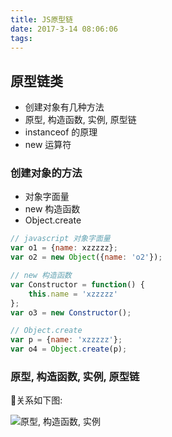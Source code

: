 ```yaml
---
title: JS原型链
date: 2017-3-14 08:06:06
tags:
---
```


## 原型链类

- 创建对象有几种方法
- 原型, 构造函数, 实例, 原型链
- instanceof 的原理
- new 运算符

### 创建对象的方法

- 对象字面量
- new 构造函数
- Object.create

```javascript
// javascript 对象字面量
var o1 = {name: xzzzzz};
var o2 = new Object({name: 'o2'});

// new 构造函数
var Constructor = function() {
    this.name = 'xzzzzz'
};
var o3 = new Constructor();

// Object.create
var p = {name: 'xzzzzz'};
var o4 = Object.create(p);
```

### 原型, 构造函数, 实例, 原型链
关系如下图:

![原型, 构造函数, 实例](https://ws4.sinaimg.cn/large/006tKfTcly1fkimbsoz73j30ge0e83z8.jpg)